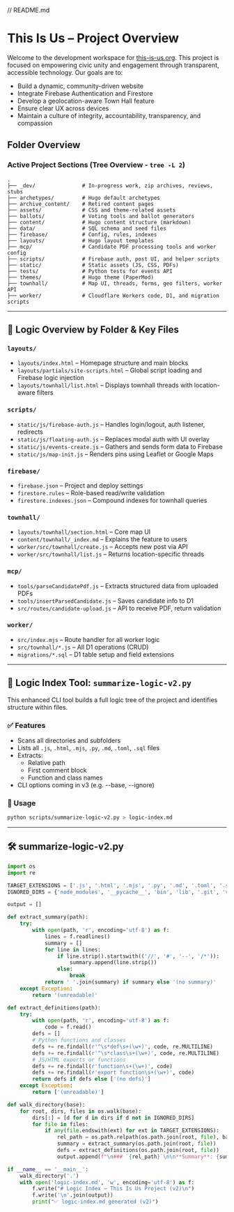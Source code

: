 // README.md

# This Is Us – Project Overview

Welcome to the development workspace for [this-is-us.org](https://this-is-us.org). This project is focused on empowering civic unity and engagement through transparent, accessible technology. Our goals are to:

- Build a dynamic, community-driven website
- Integrate Firebase Authentication and Firestore
- Develop a geolocation-aware Town Hall feature
- Ensure clear UX across devices
- Maintain a culture of integrity, accountability, transparency, and compassion

## Folder Overview

### Active Project Sections (Tree Overview - `tree -L 2`)

```
.
├── _dev/               # In-progress work, zip archives, reviews, stubs
├── archetypes/         # Hugo default archetypes
├── archive_content/    # Retired content pages
├── assets/             # CSS and theme-related assets
├── ballots/            # Voting tools and ballot generators
├── content/            # Hugo content structure (markdown)
├── data/               # SQL schema and seed files
├── firebase/           # Config, rules, indexes
├── layouts/            # Hugo layout templates
├── mcp/                # Candidate PDF processing tools and worker config
├── scripts/            # Firebase auth, post UI, and helper scripts
├── static/             # Static assets (JS, CSS, PDFs)
├── tests/              # Python tests for events API
├── themes/             # Hugo theme (PaperMod)
├── townhall/           # Map UI, threads, forms, geo filters, worker API
├── worker/             # Cloudflare Workers code, D1, and migration scripts
```

---

## 📂 Logic Overview by Folder & Key Files

### `layouts/`
- `layouts/index.html` – Homepage structure and main blocks
- `layouts/partials/site-scripts.html` – Global script loading and Firebase logic injection
- `layouts/townhall/list.html` – Displays townhall threads with location-aware filters

### `scripts/`
- `static/js/firebase-auth.js` – Handles login/logout, auth listener, redirects
- `static/js/floating-auth.js` – Replaces modal auth with UI overlay
- `static/js/events-create.js` – Gathers and sends form data to Firebase
- `static/js/map-init.js` – Renders pins using Leaflet or Google Maps

### `firebase/`
- `firebase.json` – Project and deploy settings
- `firestore.rules` – Role-based read/write validation
- `firestore.indexes.json` – Compound indexes for townhall queries

### `townhall/`
- `layouts/townhall/section.html` – Core map UI
- `content/townhall/_index.md` – Explains the feature to users
- `worker/src/townhall/create.js` – Accepts new post via API
- `worker/src/townhall/list.js` – Returns location-specific threads

### `mcp/`
- `tools/parseCandidatePdf.js` – Extracts structured data from uploaded PDFs
- `tools/insertParsedCandidate.js` – Saves candidate info to D1
- `src/routes/candidate-upload.js` – API to receive PDF, return validation

### `worker/`
- `src/index.mjs` – Route handler for all worker logic
- `src/townhall/*.js` – All D1 operations (CRUD)
- `migrations/*.sql` – D1 table setup and field extensions

---

## 📌 Logic Index Tool: `summarize-logic-v2.py`

This enhanced CLI tool builds a full logic tree of the project and identifies structure within files.

### ✅ Features
- Scans all directories and subfolders
- Lists all `.js`, `.html`, `.mjs`, `.py`, `.md`, `.toml`, `.sql` files
- Extracts:
  - Relative path
  - First comment block
  - Function and class names
- CLI options coming in v3 (e.g. --base, --ignore)

### 🔧 Usage
```bash
python scripts/summarize-logic-v2.py > logic-index.md
```

---

## 🛠 summarize-logic-v2.py

```python
import os
import re

TARGET_EXTENSIONS = ['.js', '.html', '.mjs', '.py', '.md', '.toml', '.sql']
IGNORED_DIRS = {'node_modules', '__pycache__', 'bin', 'lib', '.git', 'venv', 'static'}

output = []

def extract_summary(path):
    try:
        with open(path, 'r', encoding='utf-8') as f:
            lines = f.readlines()
            summary = []
            for line in lines:
                if line.strip().startswith(('//', '#', '--', '/*')):
                    summary.append(line.strip())
                else:
                    break
            return ' '.join(summary) if summary else '(no summary)'
    except Exception:
        return '(unreadable)'

def extract_definitions(path):
    try:
        with open(path, 'r', encoding='utf-8') as f:
            code = f.read()
        defs = []
        # Python functions and classes
        defs += re.findall(r'^\s*def\s+(\w+)', code, re.MULTILINE)
        defs += re.findall(r'^\s*class\s+(\w+)', code, re.MULTILINE)
        # JS/HTML exports or functions
        defs += re.findall(r'function\s+(\w+)', code)
        defs += re.findall(r'export function\s+(\w+)', code)
        return defs if defs else ['(no defs)']
    except Exception:
        return ['(unreadable)']

def walk_directory(base):
    for root, dirs, files in os.walk(base):
        dirs[:] = [d for d in dirs if d not in IGNORED_DIRS]
        for file in files:
            if any(file.endswith(ext) for ext in TARGET_EXTENSIONS):
                rel_path = os.path.relpath(os.path.join(root, file), base)
                summary = extract_summary(os.path.join(root, file))
                defs = extract_definitions(os.path.join(root, file))
                output.append(f"\n### `{rel_path}`\n\n**Summary**: {summary}\n\n**Definitions**:\n" + '\n'.join([f"- `{d}`" for d in defs]) + '\n')

if __name__ == '__main__':
    walk_directory('.')
    with open('logic-index.md', 'w', encoding='utf-8') as f:
        f.write("# Logic Index – This Is Us Project (v2)\n")
        f.write('\n'.join(output))
        print("✅ logic-index.md generated (v2)")
```
